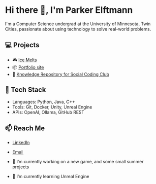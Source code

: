 # Hi there 👋, I'm Parker Elftmann

I'm a Computer Science undergrad at the University of Minnesota, Twin Cities, passionate about using technology to solve real-world problems.

## 💻 Projects
- 🎮 [Ice Melts](https://github.com/Darianlime/IceMelts)
- 📦 [Portfolio site](https://github.com/elftmann1/portfolio-site-v1)
- 🧠 [Knowledge Repository for Social Coding Club](https://github.com/cpet2301/AgendaLLM)

## 🔧 Tech Stack
- Languages: Python, Java, C++
- Tools: Git, Docker, Unity, Unreal Engine
- APIs: OpenAI, Ollama, GitHub REST

## 📫 Reach Me
- [LinkedIn](https://www.linkedin.com/in/parker-elftmann-02p)
- [Email](mailto:elftm025@umn.edu)

- 🔭 I’m currently working on a new game, and some small summer projects  
- 🌱 I’m currently learning Unreal Engine

